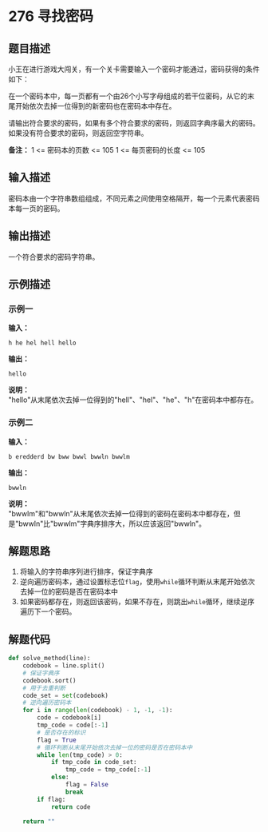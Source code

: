 # 276 寻找密码

## 题目描述

小王在进行游戏大闯关，有一个关卡需要输入一个密码才能通过，密码获得的条件如下：

在一个密码本中，每一页都有一个由26个小写字母组成的若干位密码，从它的末尾开始依次去掉一位得到的新密码也在密码本中存在。

请输出符合要求的密码，如果有多个符合要求的密码，则返回字典序最大的密码。如果没有符合要求的密码，则返回空字符串。

**备注：**
1 <= 密码本的页数 <= 105
1 <= 每页密码的长度 <= 105

## 输入描述

密码本由一个字符串数组组成，不同元素之间使用空格隔开，每一个元素代表密码本每一页的密码。

## 输出描述

一个符合要求的密码字符串。

## 示例描述

### 示例一

**输入：**
```text
h he hel hell hello
```

**输出：**
```text
hello
```

**说明：**  
"hello"从末尾依次去掉一位得到的"hell"、"hel"、"he"、"h"在密码本中都存在。

### 示例二

**输入：**
```text
b eredderd bw bww bwwl bwwln bwwlm
```

**输出：**
```text
bwwln
```

**说明：**  
"bwwlm"和"bwwln"从末尾依次去掉一位得到的密码在密码本中都存在，但是"bwwln"比"bwwlm"字典序排序大，所以应该返回"bwwln"。

## 解题思路

1. 将输入的字符串序列进行排序，保证字典序
2. 逆向遍历密码本，通过设置标志位`flag`，使用`while`循环判断从末尾开始依次去掉一位的密码是否在密码本中
3. 如果密码都存在，则返回该密码，如果不存在，则跳出`while`循环，继续逆序遍历下一个密码。

## 解题代码

```python
def solve_method(line):
    codebook = line.split()
    # 保证字典序
    codebook.sort()
    # 用于去重判断
    code_set = set(codebook)
    # 逆向遍历密码本
    for i in range(len(codebook) - 1, -1, -1):
        code = codebook[i]
        tmp_code = code[:-1]
        # 是否存在的标识
        flag = True
        # 循环判断从末尾开始依次去掉一位的密码是否在密码本中
        while len(tmp_code) > 0:
            if tmp_code in code_set:
                tmp_code = tmp_code[:-1]
            else:
                flag = False
                break
        if flag:
            return code

    return ""
```